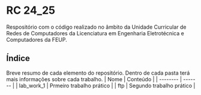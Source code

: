 # RC 24_25
Respositório com o código realizado no âmbito da Unidade Curricular de Redes de Computadores da Licenciatura em Engenharia Eletrotécnica e Computadores da FEUP.

## Índice
Breve resumo de cada elemento do repositório. Dentro de cada pasta terá mais informações sobre cada trabalho.
| Nome     | Conteúdo |
| -------- | ------- |
| lab_work_1  | Prmeiro trabalho prático |
| ftp | Segundo trabalho prático |
